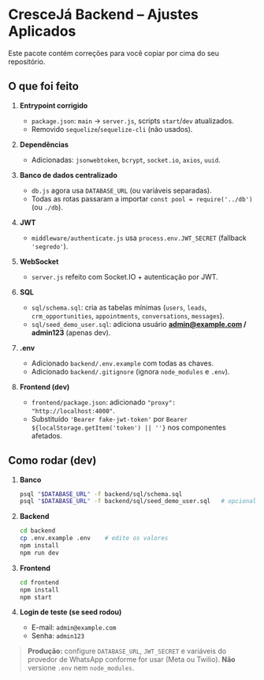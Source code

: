 # CresceJá Backend – Ajustes Aplicados

Este pacote contém correções para você copiar por cima do seu repositório.

## O que foi feito

1. **Entrypoint corrigido**
   - `package.json`: `main` → `server.js`, scripts `start`/`dev` atualizados.
   - Removido `sequelize`/`sequelize-cli` (não usados).

2. **Dependências**
   - Adicionadas: `jsonwebtoken`, `bcrypt`, `socket.io`, `axios`, `uuid`.

3. **Banco de dados centralizado**
   - `db.js` agora usa `DATABASE_URL` (ou variáveis separadas).
   - Todas as rotas passaram a importar `const pool = require('../db')` (ou `./db`).

4. **JWT**
   - `middleware/authenticate.js` usa `process.env.JWT_SECRET` (fallback `'segredo'`).

5. **WebSocket**
   - `server.js` refeito com Socket.IO + autenticação por JWT.

6. **SQL**
   - `sql/schema.sql`: cria as tabelas mínimas (`users`, `leads`, `crm_opportunities`, `appointments`, `conversations`, `messages`).
   - `sql/seed_demo_user.sql`: adiciona usuário **admin@example.com / admin123** (apenas dev).

7. **.env**
   - Adicionado `backend/.env.example` com todas as chaves.
   - Adicionado `backend/.gitignore` (ignora `node_modules` e `.env`).

8. **Frontend (dev)**
   - `frontend/package.json`: adicionado `"proxy": "http://localhost:4000"`.
   - Substituído `'Bearer fake-jwt-token'` por `Bearer ${localStorage.getItem('token') || ''}` nos componentes afetados.

## Como rodar (dev)

1. **Banco**
   ```bash
   psql "$DATABASE_URL" -f backend/sql/schema.sql
   psql "$DATABASE_URL" -f backend/sql/seed_demo_user.sql   # opcional (dev)
   ```

2. **Backend**
   ```bash
   cd backend
   cp .env.example .env    # edite os valores
   npm install
   npm run dev
   ```

3. **Frontend**
   ```bash
   cd frontend
   npm install
   npm start
   ```

4. **Login de teste (se seed rodou)**
   - E-mail: `admin@example.com`
   - Senha: `admin123`

> **Produção:** configure `DATABASE_URL`, `JWT_SECRET` e variáveis do provedor de WhatsApp conforme for usar (Meta ou Twilio). **Não** versione `.env` nem `node_modules`.
